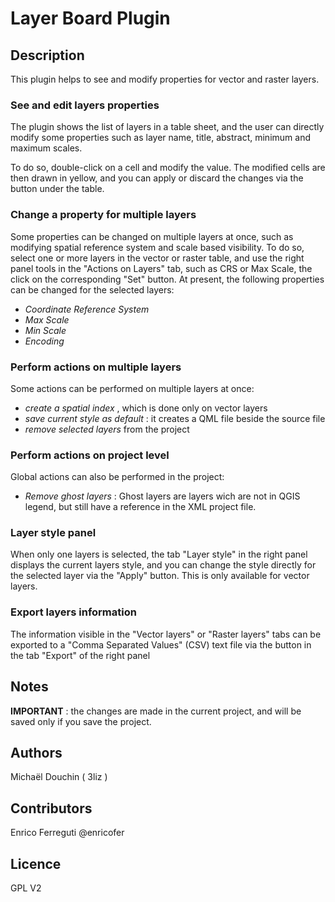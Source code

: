 # Layer Board Plugin


## Description

This plugin helps to see and modify properties for vector and raster layers.


### See and edit layers properties


The plugin shows the list of layers in a table sheet, and the user can directly modify some properties such as layer name, title, abstract, minimum and maximum scales.

To do so, double-click on a cell and modify the value. The modified cells are then drawn in yellow, and you can apply or discard the changes via the button under the table.


### Change a property for multiple layers

Some properties can be changed on multiple layers at once, such as modifying spatial reference system and scale based visibility. To do so, select one or more layers in the vector or raster table, and use the right panel tools in the "Actions on Layers" tab, such as CRS or Max Scale, the click on the corresponding "Set" button. At present, the following properties can be changed for the selected layers:
* *Coordinate Reference System*
* *Max Scale*
* *Min Scale*
* *Encoding*


### Perform actions on multiple layers

Some actions can be performed on multiple layers at once:
* *create a spatial index* , which is done only on vector layers
* *save current style as default* : it creates a QML file beside the source file
* *remove selected layers* from the project


### Perform actions on project level

Global actions can also be performed in the project:
* *Remove ghost layers* : Ghost layers are layers wich are not in QGIS legend, but still have a reference in the XML project file.


### Layer style panel


When only one layers is selected, the tab "Layer style" in the right panel displays the current layers style, and you can change the style directly for the selected layer via the "Apply" button.
This is only available for vector layers.

### Export layers information


The information visible in the "Vector layers" or "Raster layers" tabs can be exported to a "Comma Separated Values" (CSV) text file via the button in the tab "Export" of the right panel


## Notes

**IMPORTANT** : the changes are made in the current project, and will be saved only if you save the project.


## Authors


Michaël Douchin ( 3liz )


## Contributors

Enrico Ferreguti @enricofer


## Licence

GPL V2
